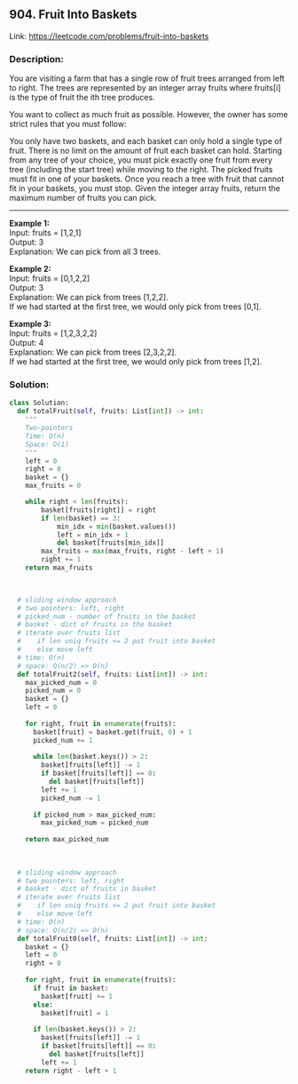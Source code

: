 ## 904. Fruit Into Baskets
Link: https://leetcode.com/problems/fruit-into-baskets

### Description: 
You are visiting a farm that has a single row of fruit trees arranged from left to right. The trees are represented by an integer array fruits where fruits[i] is the type of fruit the ith tree produces.

You want to collect as much fruit as possible. However, the owner has some strict rules that you must follow:

You only have two baskets, and each basket can only hold a single type of fruit. There is no limit on the amount of fruit each basket can hold.
Starting from any tree of your choice, you must pick exactly one fruit from every tree (including the start tree) while moving to the right. The picked fruits must fit in one of your baskets.
Once you reach a tree with fruit that cannot fit in your baskets, you must stop.
Given the integer array fruits, return the maximum number of fruits you can pick.

---

**Example 1:**  
Input: fruits = [1,2,1]  
Output: 3  
Explanation: We can pick from all 3 trees.  

**Example 2:**  
Input: fruits = [0,1,2,2]  
Output: 3  
Explanation: We can pick from trees [1,2,2].  
If we had started at the first tree, we would only pick from trees [0,1].  

**Example 3:**  
Input: fruits = [1,2,3,2,2]  
Output: 4  
Explanation: We can pick from trees [2,3,2,2].  
If we had started at the first tree, we would only pick from trees [1,2].  

### Solution: 
```python
class Solution:
  def totalFruit(self, fruits: List[int]) -> int:
    """
    Two-pointers
    Time: O(n)
    Space: O(1)
    """
    left = 0
    right = 0
    basket = {}
    max_fruits = 0

    while right < len(fruits):
        basket[fruits[right]] = right
        if len(basket) == 3:
            min_idx = min(basket.values())
            left = min_idx + 1
            del basket[fruits[min_idx]]
        max_fruits = max(max_fruits, right - left + 1)
        right += 1
    return max_fruits


    
  # sliding window approach
  # two pointers: left, right
  # picked_num - number of fruits in the basket
  # basket - dict of fruits in the basket
  # iterate over fruits list
  #    if len uniq fruits <= 2 put fruit into basket
  #    else move left
  # time: O(n)
  # space: O(n/2) => O(n)
  def totalFruit2(self, fruits: List[int]) -> int:
    max_picked_num = 0
    picked_num = 0
    basket = {}
    left = 0
    
    for right, fruit in enumerate(fruits):
      basket[fruit] = basket.get(fruit, 0) + 1
      picked_num += 1
      
      while len(basket.keys()) > 2:
        basket[fruits[left]] -= 1
        if basket[fruits[left]] == 0:
          del basket[fruits[left]]
        left += 1
        picked_num -= 1
      
      if picked_num > max_picked_num:
        max_picked_num = picked_num
        
    return max_picked_num
    
    
    
  # sliding window approach
  # two pointers: left, right
  # basket - dict of fruits in basket
  # iterate over fruits list
  #    if len uniq fruits <= 2 put fruit into basket
  #    else move left
  # time: O(n)
  # space: O(n/2) => O(n)
  def totalFruit0(self, fruits: List[int]) -> int:
    basket = {}
    left = 0
    right = 0
    
    for right, fruit in enumerate(fruits):
      if fruit in basket:
        basket[fruit] += 1
      else:
        basket[fruit] = 1
      
      if len(basket.keys()) > 2:
        basket[fruits[left]] -= 1
        if basket[fruits[left]] == 0:
          del basket[fruits[left]]
        left += 1
    return right - left + 1
```

